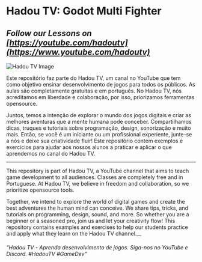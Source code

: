 # Hadou TV: Godot Multi Fighter
## _Follow our Lessons on [https://youtube.com/hadoutv](https://www.youtube.com/hadoutv)_

![Hadou TV Image](https://github.com/hadougamer/hadoutv/blob/main/resources/hadoutv-sample-screen.png)

Este repositório faz parte do Hadou TV, um canal no YouTube que tem como objetivo ensinar desenvolvimento de jogos para todos os públicos. As aulas são completamente gratuitas e em português. No Hadou TV, nós acreditamos em liberdade e colaboração, por isso, priorizamos ferramentas opensource.

Juntos, temos a intenção de explorar o mundo dos jogos digitais e criar as melhores aventuras que a mente humana pode conceber. Compartilhamos dicas, truques e tutoriais sobre programação, design, sonorização e muito mais. Então, se você é um iniciante ou um profissional experiente, junte-se a nós e deixe sua criatividade fluir! Este repositório contém exemplos e exercícios para ajudar aos nossos alunos a praticar e aplicar o que aprendemos no canal do Hadou TV.

---
This repository is part of Hadou TV, a YouTube channel that aims to teach game development to all audiences. Classes are completely free and in Portuguese. At Hadou TV, we believe in freedom and collaboration, so we prioritize opensource tools.

Together, we intend to explore the world of digital games and create the best adventures the human mind can conceive. We share tips, tricks, and tutorials on programming, design, sound, and more. So whether you are a beginner or a seasoned pro, join us and let your creativity flow! This repository contains examples and exercises to help our students practice and apply what they learn on the Hadou TV channel.__

###### "Hadou TV - Aprenda desenvolvimento de jogos. Siga-nos no YouTube e Discord. #HadouTV #GameDev"
